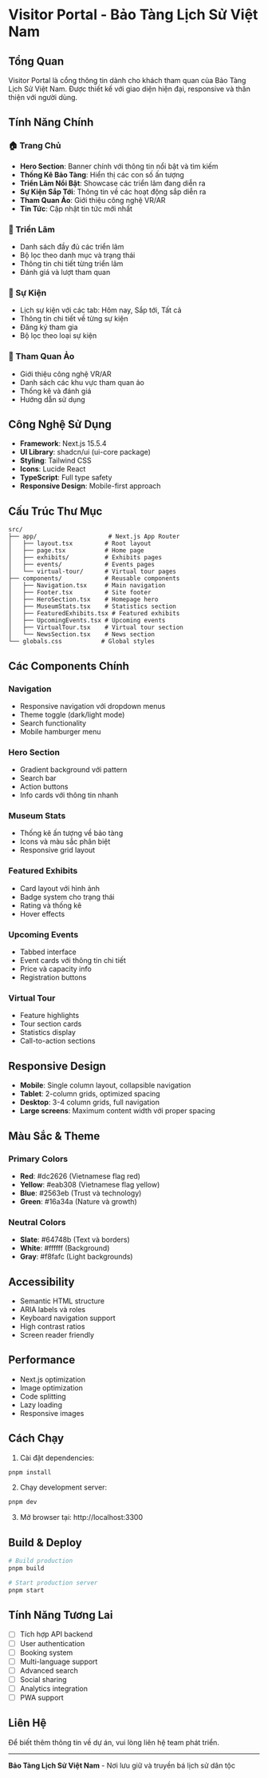 # Visitor Portal - Bảo Tàng Lịch Sử Việt Nam

## Tổng Quan

Visitor Portal là cổng thông tin dành cho khách tham quan của Bảo Tàng Lịch Sử Việt Nam. Được thiết kế với giao diện hiện đại, responsive và thân thiện với người dùng.

## Tính Năng Chính

### 🏠 Trang Chủ

- **Hero Section**: Banner chính với thông tin nổi bật và tìm kiếm
- **Thống Kê Bảo Tàng**: Hiển thị các con số ấn tượng
- **Triển Lãm Nổi Bật**: Showcase các triển lãm đang diễn ra
- **Sự Kiện Sắp Tới**: Thông tin về các hoạt động sắp diễn ra
- **Tham Quan Ảo**: Giới thiệu công nghệ VR/AR
- **Tin Tức**: Cập nhật tin tức mới nhất

### 🎨 Triển Lãm

- Danh sách đầy đủ các triển lãm
- Bộ lọc theo danh mục và trạng thái
- Thông tin chi tiết từng triển lãm
- Đánh giá và lượt tham quan

### 📅 Sự Kiện

- Lịch sự kiện với các tab: Hôm nay, Sắp tới, Tất cả
- Thông tin chi tiết về từng sự kiện
- Đăng ký tham gia
- Bộ lọc theo loại sự kiện

### 🥽 Tham Quan Ảo

- Giới thiệu công nghệ VR/AR
- Danh sách các khu vực tham quan ảo
- Thống kê và đánh giá
- Hướng dẫn sử dụng

## Công Nghệ Sử Dụng

- **Framework**: Next.js 15.5.4
- **UI Library**: shadcn/ui (ui-core package)
- **Styling**: Tailwind CSS
- **Icons**: Lucide React
- **TypeScript**: Full type safety
- **Responsive Design**: Mobile-first approach

## Cấu Trúc Thư Mục

```
src/
├── app/                    # Next.js App Router
│   ├── layout.tsx         # Root layout
│   ├── page.tsx           # Home page
│   ├── exhibits/          # Exhibits pages
│   ├── events/            # Events pages
│   └── virtual-tour/      # Virtual tour pages
├── components/            # Reusable components
│   ├── Navigation.tsx     # Main navigation
│   ├── Footer.tsx         # Site footer
│   ├── HeroSection.tsx    # Homepage hero
│   ├── MuseumStats.tsx    # Statistics section
│   ├── FeaturedExhibits.tsx # Featured exhibits
│   ├── UpcomingEvents.tsx # Upcoming events
│   ├── VirtualTour.tsx    # Virtual tour section
│   └── NewsSection.tsx    # News section
└── globals.css           # Global styles
```

## Các Components Chính

### Navigation

- Responsive navigation với dropdown menus
- Theme toggle (dark/light mode)
- Search functionality
- Mobile hamburger menu

### Hero Section

- Gradient background với pattern
- Search bar
- Action buttons
- Info cards với thông tin nhanh

### Museum Stats

- Thống kê ấn tượng về bảo tàng
- Icons và màu sắc phân biệt
- Responsive grid layout

### Featured Exhibits

- Card layout với hình ảnh
- Badge system cho trạng thái
- Rating và thống kê
- Hover effects

### Upcoming Events

- Tabbed interface
- Event cards với thông tin chi tiết
- Price và capacity info
- Registration buttons

### Virtual Tour

- Feature highlights
- Tour section cards
- Statistics display
- Call-to-action sections

## Responsive Design

- **Mobile**: Single column layout, collapsible navigation
- **Tablet**: 2-column grids, optimized spacing
- **Desktop**: 3-4 column grids, full navigation
- **Large screens**: Maximum content width với proper spacing

## Màu Sắc & Theme

### Primary Colors

- **Red**: #dc2626 (Vietnamese flag red)
- **Yellow**: #eab308 (Vietnamese flag yellow)
- **Blue**: #2563eb (Trust và technology)
- **Green**: #16a34a (Nature và growth)

### Neutral Colors

- **Slate**: #64748b (Text và borders)
- **White**: #ffffff (Background)
- **Gray**: #f8fafc (Light backgrounds)

## Accessibility

- Semantic HTML structure
- ARIA labels và roles
- Keyboard navigation support
- High contrast ratios
- Screen reader friendly

## Performance

- Next.js optimization
- Image optimization
- Code splitting
- Lazy loading
- Responsive images

## Cách Chạy

1. Cài đặt dependencies:

```bash
pnpm install
```

2. Chạy development server:

```bash
pnpm dev
```

3. Mở browser tại: http://localhost:3300

## Build & Deploy

```bash
# Build production
pnpm build

# Start production server
pnpm start
```

## Tính Năng Tương Lai

- [ ] Tích hợp API backend
- [ ] User authentication
- [ ] Booking system
- [ ] Multi-language support
- [ ] Advanced search
- [ ] Social sharing
- [ ] Analytics integration
- [ ] PWA support

## Liên Hệ

Để biết thêm thông tin về dự án, vui lòng liên hệ team phát triển.

---

**Bảo Tàng Lịch Sử Việt Nam** - Nơi lưu giữ và truyền bá lịch sử dân tộc
